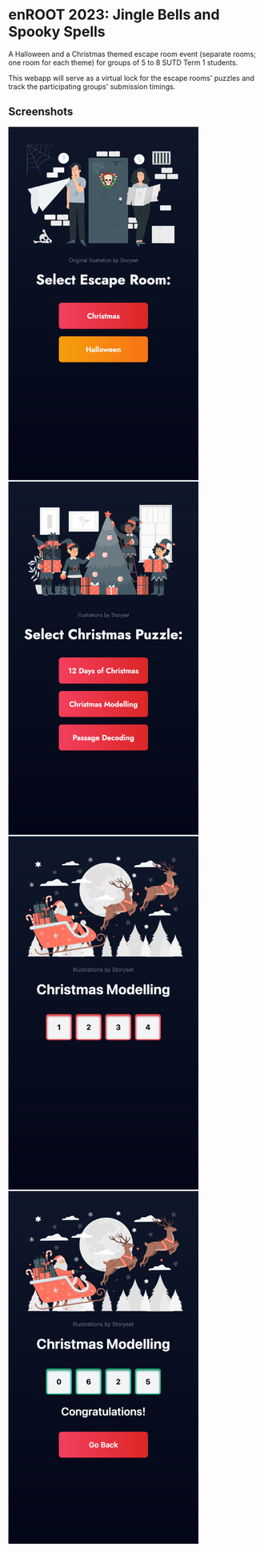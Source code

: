 # enROOT 2023: Jingle Bells and Spooky Spells

A Halloween and a Christmas themed escape room event (separate rooms; one room for each theme) for groups of 5 to 8 SUTD Term 1 students.

This webapp will serve as a virtual lock for the escape rooms' puzzles and track the participating groups' submission timings.

## Screenshots
<div>
  <img src="https://github.com/YongJunLim/enroot-escape-room/blob/main/screenshots/Homepage.png?raw=true" width="380">
  <img src="https://github.com/YongJunLim/enroot-escape-room/blob/main/screenshots/Christmas%20Puzzle%20Selection.png?raw=true" width="380">
  <img src="https://github.com/YongJunLim/enroot-escape-room/blob/main/screenshots/Wrong%20Puzzle%20Passcode.png?raw=true" width="380">
  <img src="https://github.com/YongJunLim/enroot-escape-room/blob/main/screenshots/Correct%20Puzzle%20Passcode.png?raw=true" width="380">
</div>
